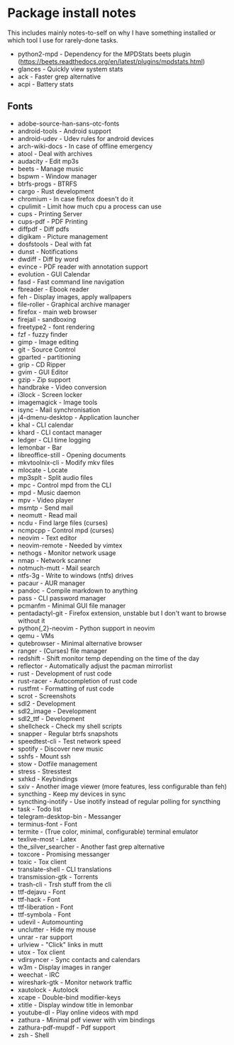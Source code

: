 # Package install notes

This includes mainly notes-to-self on why I have something installed or which tool I use for rarely-done tasks.

- python2-mpd - Dependency for the MPDStats beets plugin (https://beets.readthedocs.org/en/latest/plugins/mpdstats.html)
- glances - Quickly view system stats
- ack - Faster grep alternative
- acpi - Battery stats
## Fonts
- adobe-source-han-sans-otc-fonts
- android-tools - Android support
- android-udev - Udev rules for android devices
- arch-wiki-docs - In case of offline emergency
- atool - Deal with archives
- audacity - Edit mp3s
- beets - Manage music
- bspwm - Window manager
- btrfs-progs - BTRFS
- cargo - Rust development
- chromium - In case firefox doesn't do it
- cpulimit - Limit how much cpu a process can use
- cups - Printing Server
- cups-pdf - PDF Printing
- diffpdf - Diff pdfs
- digikam - Picture management
- dosfstools - Deal with fat
- dunst - Notifications
- dwdiff - Diff by word
- evince - PDF reader with annotation support
- evolution - GUI Calendar
- fasd - Fast command line navigation
- fbreader - Ebook reader
- feh - Display images, apply wallpapers
- file-roller - Graphical archive manager
- firefox - main web browser
- firejail - sandboxing
- freetype2 - font rendering
- fzf - fuzzy finder
- gimp - Image editing
- git - Source Control
- gparted - partitioning
- grip - CD Ripper
- gvim - GUI Editor
- gzip - Zip support
- handbrake - Video conversion
- i3lock - Screen locker
- imagemagick - Image tools
- isync - Mail synchronisation
- j4-dmenu-desktop - Application launcher
- khal - CLI calendar
- khard - CLI contact manager
- ledger - CLI time logging
- lemonbar - Bar
- libreoffice-still - Opening documents
- mkvtoolnix-cli - Modify mkv files
- mlocate - Locate
- mp3splt - Split audio files
- mpc - Control mpd from the CLI
- mpd - Music daemon
- mpv - Video player
- msmtp - Send mail
- neomutt - Read mail
- ncdu - Find large files (curses)
- ncmpcpp - Control mpd (curses)
- neovim - Text editor
- neovim-remote - Needed by vimtex
- nethogs - Monitor network usage
- nmap - Network scanner
- notmuch-mutt - Mail search
- ntfs-3g - Write to windows (ntfs) drives
- pacaur - AUR manager
- pandoc - Compile markdown to anything
- pass - CLI password manager
- pcmanfm - Minimal GUI file manager
- pentadactyl-git - Firefox extension, unstable but I don't want to browse without it
- python{,2}-neovim - Python support in neovim
- qemu - VMs
- qutebrowser - Minimal alternative browser
- ranger - (Curses) file manager
- redshift - Shift monitor temp depending on the time of the day
- reflector - Automatically adjust the pacman mirrorlist
- rust - Development of rust code
- rust-racer - Autocompletion of rust code
- rustfmt - Formatting of rust code
- scrot - Screenshots
- sdl2 - Development
- sdl2_image - Development
- sdl2_ttf - Development
- shellcheck - Check my shell scripts
- snapper - Regular btrfs snapshots
- speedtest-cli - Test network speed
- spotify - Discover new music
- sshfs - Mount ssh
- stow - Dotfile management
- stress - Stresstest
- sxhkd - Keybindings
- sxiv - Another image viewer (more features, less configurable than feh)
- syncthing - Keep my devices in sync
- syncthing-inotify - Use inotify instead of regular polling for syncthing
- task - Todo list
- telegram-desktop-bin - Messanger
- terminus-font - Font
- termite - (True color, minimal, configurable) terminal emulator
- texlive-most - Latex
- the_silver_searcher - Another fast grep alternative
- toxcore - Promising messanger
- toxic - Tox client
- translate-shell - CLI translations
- transmission-gtk - Torrents
- trash-cli - Trsh stuff from the cli
- ttf-dejavu - Font
- ttf-hack - Font
- ttf-liberation - Font
- ttf-symbola - Font
- udevil - Automounting
- unclutter - Hide my mouse
- unrar - rar support
- urlview - "Click" links in mutt
- utox - Tox client
- vdirsyncer - Sync contacts and calendars
- w3m - Display images in ranger
- weechat - IRC
- wireshark-gtk - Monitor network traffic
- xautolock - Autolock
- xcape - Double-bind modifier-keys
- xtitle - Display window title in lemonbar
- youtube-dl - Play online videos with mpd
- zathura - Minimal pdf viewer with vim bindings
- zathura-pdf-mupdf - Pdf support
- zsh - Shell
